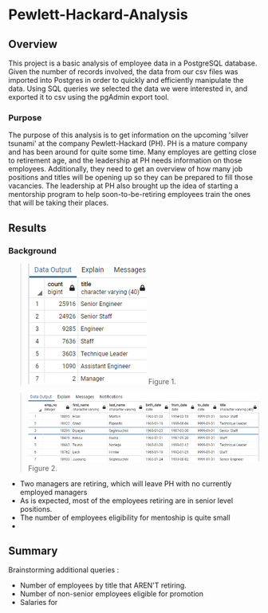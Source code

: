 # Pewlett-Hackard-Analysis

## Overview

This project is a basic analysis of employee data in a PostgreSQL database. Given the number of records involved, the data from our csv files was imported into Postgres in order to quickly and efficiently manipulate the data. Using SQL queries we selected the data we were interested in, and exported it to csv using the pgAdmin export tool.

### Purpose

The purpose of this analysis is to get information on the upcoming 'silver tsunami' at the company Pewlett-Hackard (PH). PH is a mature company and has been around for quite some time. Many employes are getting close to retirement age, and the leadership at PH needs information on those employees. Additionally, they need to get an overview of how many job positions and titles will be opening up so they can be prepared to fill those vacancies. The leadership at PH also brought up the idea of starting a mentorship program to help soon-to-be-retiring employees train the ones that will be taking their places. 

## Results

### Background

>![Fig1. A count of how many employees are eligible for retirement by job title](resources/retiring_titles.png) 
>Figure 1.

>![Fig2. A list of employees eligible for mentorship.](resources/mentorship_elegibility.png)
>Figure 2.
<!-- Provide a bulleted list with four major points from the two deliverables -->

* Two managers are retiring, which will leave PH with no currently employed managers
* As is expected, most of the employees retiring are in senior level positions. 
* The number of employees eligibility for mentoship is quite small
*

## Summary
<!-- Provide high level responses to these questions, and provide two additional queries or tables that may provide more insight into the upcoming 'silver tsunami' -->

<!-- How many roles will need to be filled as the "silver tsunami" begins to make an impact? -->

<!--  Are there enough qualified, retirement-ready employees in the departments to mentor the next generation of Pewlett Hackard employees? -->

Brainstorming additional queries :
- Number of employees by title that AREN'T retiring.
- Number of non-senior employees eligible for promotion
- Salaries for 
